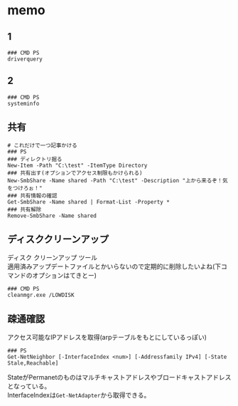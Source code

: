 # memo
## 1
```
### CMD PS
driverquery
```
## 2
```
### CMD PS
systeminfo
```
## 共有
```
# これだけで一つ記事かける
### PS
### ディレクトリ掘る
New-Item -Path "C:\test" -ItemType Directory
### 共有出す(オプションでアクセス制限もかけられる)
New-SmbShare -Name shared -Path "C:\test" -Description "上から来るぞ！気をつけろぉ！"
### 共有情報の確認
Get-SmbShare -Name shared | Format-List -Property *
### 共有解除
Remove-SmbShare -Name shared
```
## ディスククリーンアップ
ディスク クリーンアップ ツール  
適用済みアップデートファイルとかいらないので定期的に削除したいよね(下コマンドのオプションはてきとー)
```
### CMD PS
cleanmgr.exe /LOWDISK
```
## 疎通確認
アクセス可能なIPアドレスを取得(arpテーブルをもとにしているっぽい)
```
### PS
Get-NetNeighbor [-InterfaceIndex <num>] [-Addressfamily IPv4] [-State Stale,Reachable]
```
StateがPermanetのものはマルチキャストアドレスやブロードキャストアドレスとなっている。  
InterfaceIndexは`Get-NetAdapter`から取得できる。

